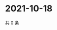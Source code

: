 # 2021-10-18

共 0 条

<!-- BEGIN WEIBO -->
<!-- 最后更新时间 Mon Oct 18 2021 06:13:40 GMT+0800 (China Standard Time) -->

<!-- END WEIBO -->
